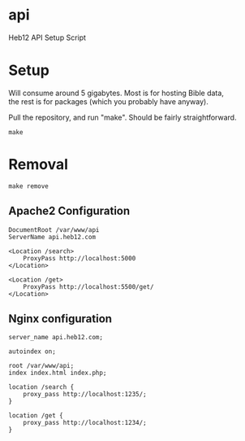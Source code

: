 # api
Heb12 API Setup Script

# Setup
Will consume around 5 gigabytes. Most is for hosting Bible data,  
the rest is for packages (which you probably have anyway).  

Pull the repository, and run "make". Should be fairly straightforward.  
```
make
```

# Removal
```
make remove
```

## Apache2 Configuration
```
DocumentRoot /var/www/api
ServerName api.heb12.com

<Location /search>
	ProxyPass http://localhost:5000
</Location>

<Location /get>
	ProxyPass http://localhost:5500/get/
</Location>
```

## Nginx configuration
```
server_name api.heb12.com;

autoindex on;

root /var/www/api;
index index.html index.php;

location /search {
	proxy_pass http://localhost:1235/;
}

location /get {
	proxy_pass http://localhost:1234/;
}
```